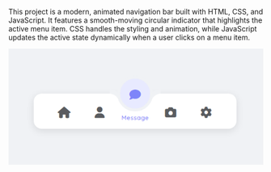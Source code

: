 This project is a modern, animated navigation bar built with HTML, CSS, and JavaScript. 
It features a smooth-moving circular indicator that highlights the active menu item. 
CSS handles the styling and animation, while JavaScript updates 
the active state dynamically when a user clicks on a menu item.



![image alt](https://github.com/aya175/Navigation_Menu/blob/dc6238c005865bc3f0e2dc5069678cb6c3d8725d/test.png)
